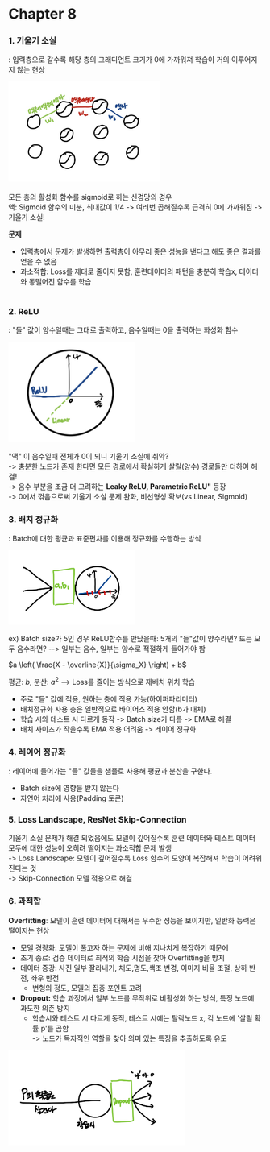 # Chapter 8

### 1. 기울기 소실
: 입력층으로 갈수록 해당 층의 그래디언트 크기가 0에 가까워져 학습이 거의 이루어지지 않는 현상

<img src="./img/Chapter8_1.jpg" alt="sigmoid" width="300"/><br>
<br>
모든 층의 활성화 함수를 sigmoid로 하는 신경망의 경우<br>
액: Sigmoid 함수의 미분, 최대값이 1/4 -> 여러번 곱해질수록 급격히 0에 가까워짐 -> 기울기 소실!   
   
**문제**
- 입력층에서 문제가 발생하면 출력층이 아무리 좋은 성능을 낸다고 해도 좋은 결과를 얻을 수 없음
- 과소적합: Loss를 제대로 줄이지 못함, 훈련데이터의 패턴을 충분히 학습x, 데이터와 동떨어진 함수를 학습   
    <br>
### 2. ReLU
: "들" 값이 양수일때는 그대로 출력하고, 음수일때는 0을 출력하는 화성화 함수
<p align="left">
  <img src="./img/Chapter8_2.jpg" alt="ReLU" width="250">
</p>


"액" 이 음수일때 전체가 0이 되니 기울기 소실에 취약?    
-> 충분한 노드가 존재 한다면 모든 경로에서 확실하게 살릴(양수) 경로들만 더하여 해결!   
-> 음수 부분을 조금 더 고려하는 **Leaky ReLU, Parametric ReLU"** 등장   
-> 0에서 꺾음으로써 기울기 소실 문제 완화, 비선형성 확보(vs Linear, Sigmoid) <br>
### 3. 배치 정규화
: Batch에 대한 평균과 표준편차를 이용해 정규화를 수행하는 방식   
<p align="left">
  <img src="./img/Chapter8_3.jpg" alt="batch" width="250">
</p>
ex) Batch size가 5인 경우 ReLU함수를 만났을때:   
5개의 "들"값이 양수라면? 또는 모두 음수라면? --> 일부는 음수, 일부는 양수로 적절하게 들어가야 함  
       
$a \left( \frac{X - \overline{X}}{\sigma_X} \right) + b$   
   
평균: $b$, 분산: $a^2$ --> Loss를 줄이는 방식으로 재배치 위치 학습   
- 주로 "들" 값에 적용, 원하는 층에 적용 가능(하이퍼파리미터)
- 배치정규화 사용 층은 일반적으로 바이어스 적용 안함(b가 대체)
- 학습 시와 테스트 시 다르게 동작 -> Batch size가 다름 -> EMA로 해결
- 배치 사이즈가 작을수록 EMA 적용 어려움 -> 레이어 정규화   
   
### 4. 레이어 정규화
: 레이어에 들어가는 "들" 값들을 샘플로 사용해 평균과 분산을 구한다.
- Batch size에 영향을 받지 않는다
- 자연어 처리에 사용(Padding 토큰)
   
### 5. Loss Landscape, ResNet Skip-Connection
기울기 소실 문제가 해결 되었음에도 모델이 깊어질수록 훈련 데이터와 테스트 데이터 모두에 대한 성능이 오히려 떨어지는 과소적합 문제 발생<br>
-> Loss Landscape: 모델이 깊어질수록 Loss 함수의 모양이 복잡해져 학습이 어려워진다는 것   
-> Skip-Connection 모델 적용으로 해결
<br>

### 6. 과적합
**Overfitting**: 모델이 훈련 데이터에 대해서는 우수한 성능을 보이지만, 일반화 능력은 떨어지는 현상   
- 모델 경량화: 모델이 풀고자 하는 문제에 비해 지나치게 복잡하기 때문에   
- 조기 종료: 검증 데이터로 최적의 학습 시점을 찾아 Overfitting을 방지
- 데이터 증강: 사진 일부 잘라내기, 채도,명도,색조 변경, 이미지 비율 조절, 상하 반전, 좌우 반전 
  - 변형의 정도, 모델의 집중 포인트 고려
- **Dropout:** 학습 과정에서 일부 노드를 무작위로 비활성화 하는 방식, 특정 노드에 과도한 의존 방지
  - 학습시와 테스트 시 다르게 동작, 테스트 시에는 탈락노드 x, 각 노드에 '살릴 확률 p'를 곱함   
  -> 노드가 독자적인 역할을 찾아 의미 있는 특징을 추출하도록 유도   
<p align="left">
  <img src="./img/Chapter8_4.jpg" alt="dropout" width="350">
</p>






   





